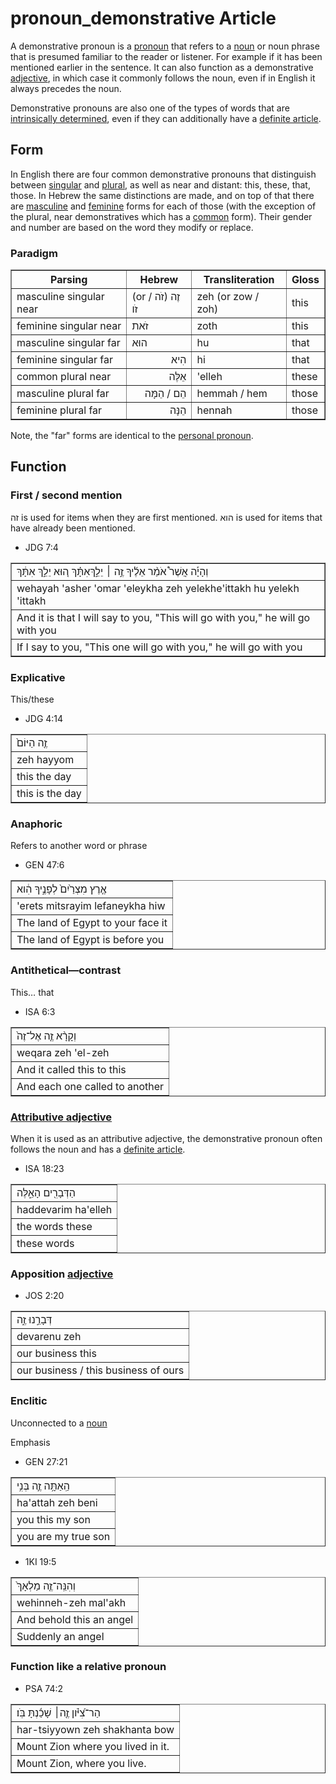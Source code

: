 # pronoun_demonstrative Article
A demonstrative pronoun is a [pronoun](https://git.door43.org/Door43/en-uhg/src/master/content/pronoun/02.md) that refers to a [noun](https://git.door43.org/Door43/en-uhg/src/master/content/noun/02.md) or noun phrase that is presumed familiar to the reader or listener. For example if it has been mentioned earlier in the sentence. It can also function as a demonstrative [adjective](https://git.door43.org/Door43/en-uhg/src/master/content/adjective/02.md), in which case it commonly follows the noun, even if in English it always precedes the noun.

Demonstrative pronouns are also one of the types of words that are [intrinsically determined](https://git.door43.org/Door43/en-uhg/src/master/content/state_determined/02.md#demonstrative-pronouns), even if they can additionally have a [definite article](https://git.door43.org/Door43/en-uhg/src/master/content/particle_definite_article/02.md).

## Form
In English there are four common demonstrative pronouns that distinguish between [singular](https://git.door43.org/Door43/en-uhg/src/master/content/number_singular/02.md) and [plural](https://git.door43.org/Door43/en-uhg/src/master/content/number_plural/02.md), as well as near and distant: this, these, that, those. In Hebrew the same distinctions are made, and on top of that there are [masculine](https://git.door43.org/Door43/en-uhg/src/master/content/gender_masculine/02.md) and [feminine](https://git.door43.org/Door43/en-uhg/src/master/content/gender_feminine/02.md) forms for each of those (with the exception of the plural, near demonstratives which has a [common](https://git.door43.org/Door43/en-uhg/src/master/content/gender_common/01.md) form).
Their gender and number are based on the word they modify or replace.

### Paradigm

<table border="1" class="docutils">
<tr class="row-odd"><th>Parsing</th><th>Hebrew</th><th>Transliteration</th><th>Gloss</th>
</tr>
<tr class="row-odd"><td>masculine singular near</td>
<td class='right-align-class'>(or זֶה (זֹה / זֹו</td>
<td>zeh (or zow / zoh)</td>
<td>this</td>
</tr>
<tr class="row-even"><td>feminine singular near</td>
<td class='right-align-class'>זֹאת</td>
<td>zoth</td>
<td>this</td>
</tr>
<tr class="row-odd"><td>masculine singular far</td><td class="right-align-class">הוּא</td><td>hu</td><td>that</td>
</tr>
<tr class="row-even"><td>feminine singular far</td><td align='right'>הִיא</td><td>hi</td><td>that</td>
</tr>
<tr class="row-odd"><td>common plural near</td><td align="right">אֵלֶּה</td><td>'elleh</td><td>these</td>
</tr>
<tr class="row-even"><td>masculine plural far</td><td align="right">הֵם / הֵמָּה</td><td>hemmah / hem</td><td>those</td>
</tr>
<tr class="row-odd"><td>feminine plural far</td><td align="right">הֵנָּה</td><td>hennah</td><td>those</td>
</tr>
</tbody>
</table>

Note, the "far" forms are identical to the [personal pronoun](https://git.door43.org/Door43/en-uhg/src/master/content/pronoun_personal/02.md).

## Function

### First / second mention
זה is used for items when they are first mentioned. 
הוא is used for items that have already been mentioned.
* JDG 7:4
<table border="1" class="docutils">
<colgroup>
<col width="100%" />
</colgroup>
<tbody valign="top">
<tr class="row-odd"><td>וְהָיָ֡ה אֲשֶׁר֩ אֹמַ֨ר אֵלֶ֜יךָ זֶ֣ה ׀ יֵלֵ֣ךְאִתָּ֗ךְ ה֚וּא יֵלֵ֣ךְ אִתָּ֔ךְ</td>
</tr>
<tr class="row-even"><td>wehayah 'asher 'omar 'eleykha zeh  yelekhe'ittakh hu yelekh 'ittakh</td>
</tr>
<tr class="row-odd"><td>And it is that I will say to you, "This will go with you," he will go with you</td>
</tr>
<tr class="row-even"><td>If I say to you, "This one will go with you," he will go with you</td>
</tr>
</tbody>
</table>

### Explicative
This/these
* JDG 4:14
<table border="1" class="docutils">
<colgroup>
<col width="100%" />
</colgroup>
<tbody valign="top">
<tr class="row-odd"><td>זֶ֤ה הַיּוֹם֙</td>
</tr>
<tr class="row-even"><td>zeh hayyom</td>
</tr>
<tr class="row-odd"><td>this the day</td>
</tr>
<tr class="row-even"><td>this is the day</td>
</tr>
</tbody>
</table>

### Anaphoric
Refers to another word or phrase
* GEN 47:6
<table border="1" class="docutils">
<colgroup>
<col width="100%" />
</colgroup>
<tbody valign="top">
<tr class="row-odd"><td>אֶ֤רֶץ מִצְרַ֙יִם֙ לְפָנֶ֣יךָ הִ֔וא</td>
</tr>
<tr class="row-even"><td>'erets mitsrayim lefaneykha hiw</td>
</tr>
<tr class="row-odd"><td>The land of Egypt to your face it</td>
</tr>
<tr class="row-even"><td>The land of Egypt is before you</td>
</tr>
</tbody>
</table>

### Antithetical—contrast
This… that
* ISA 6:3
<table border="1" class="docutils">
<colgroup>
<col width="100%" />
</colgroup>
<tbody valign="top">
<tr class="row-odd"><td>וְקָרָ֨א זֶ֤ה אֶל־זֶה֙</td>
</tr>
<tr class="row-even"><td>weqara zeh 'el-zeh</td>
</tr>
<tr class="row-odd"><td>And it called this to this</td>
</tr>
<tr class="row-even"><td>And each one called to another</td>
</tr>
</tbody>
</table>

### [Attributive adjective](https://git.door43.org/Door43/en-uhg/src/master/content/adjective/02.md#attributive)
When it is used as an attributive adjective, the demonstrative pronoun often follows the noun and has a [definite article](https://git.door43.org/Door43/en-uhg/src/master/content/particle_definite_article/02.md).

* ISA 18:23
<table border="1" class="docutils">
<colgroup>
<col width="100%" />
</colgroup>
<tbody valign="top">
<tr class="row-odd"><td>הַדְּבָרִ֖ים הָאֵ֑לֶּה</td>
</tr>
<tr class="row-even"><td>haddevarim ha'elleh</td>
</tr>
<tr class="row-odd"><td>the words these</td>
</tr>
<tr class="row-even"><td>these words</td>
</tr>
</tbody>
</table>

### Apposition [adjective](https://git.door43.org/Door43/en-uhg/src/master/content/adjective/02.md)
* JOS 2:20
<table border="1" class="docutils">
<colgroup>
<col width="100%" />
</colgroup>
<tbody valign="top">
<tr class="row-odd"><td>דְּבָרֵ֣נוּ זֶ֑ה</td>
</tr>
<tr class="row-even"><td>devarenu zeh</td>
</tr>
<tr class="row-odd"><td>our business this</td>
</tr>
<tr class="row-even"><td>our business / this business of ours</td>
</tr>
</tbody>
</table>

### Enclitic
Unconnected to a [noun](https://git.door43.org/Door43/en-uhg/src/master/content/noun/02.md)

Emphasis
* GEN 27:21
<table border="1" class="docutils">
<colgroup>
<col width="100%" />
</colgroup>
<tbody valign="top">
<tr class="row-odd"><td>הַֽאַתָּ֥ה זֶ֛ה בְּנִ֥י</td>
</tr>
<tr class="row-even"><td>ha'attah zeh beni</td>
</tr>
<tr class="row-odd"><td>you this my son</td>
</tr>
<tr class="row-even"><td>you are my true son</td>
</tr>
</tbody>
</table>

* 1KI 19:5
<table border="1" class="docutils">
<colgroup>
<col width="100%" />
</colgroup>
<tbody valign="top">
<tr class="row-odd"><td>וְהִנֵּֽה־זֶ֤ה מַלְאָךְ֙</td>
</tr>
<tr class="row-even"><td>wehinneh-zeh mal'akh</td>
</tr>
<tr class="row-odd"><td>And behold this an angel</td>
</tr>
<tr class="row-even"><td>Suddenly an angel</td>
</tr>
</tbody>
</table>

### Function like a relative pronoun

* PSA 74:2
<table border="1" class="docutils">
<colgroup>
<col width="100%" />
</colgroup>
<tbody valign="top">
<tr class="row-odd"><td>הַר־צִ֝יֹּ֗ון זֶ֤ה׀ שָׁכַ֬נְתָּ בֹּֽו׃</td>
</tr>
<tr class="row-even"><td>har-tsiyyown zeh shakhanta bow</td>
</tr>
<tr class="row-odd"><td>Mount Zion where you lived in it.</td>
</tr>
<tr class="row-even"><td>Mount Zion, where you live.</td>
</tr>
</tbody>
</table>